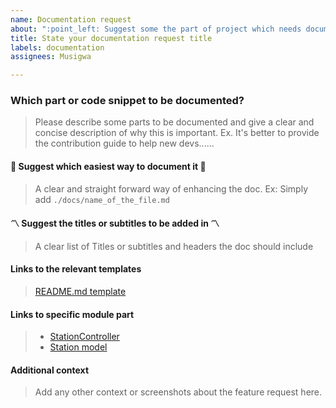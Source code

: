 ```yaml
---
name: Documentation request
about: ":point_left: Suggest some the part of project which needs documentation to help people find their way around easily :point_right:"
title: State your documentation request title
labels: documentation
assignees: Musigwa

---
```


### Which part or code snippet to be documented?

> Please describe some parts to be documented and give a clear and concise description of why this is important. 
> Ex. It's better to provide the contribution guide to help new devs......

#### :book: Suggest which easiest way to document it :book:

> A clear and straight forward way of enhancing the doc.
> Ex: Simply add `./docs/name_of_the_file.md`

#### :part_alternation_mark: Suggest the titles or subtitles to be added in :part_alternation_mark:

> A clear list of Titles or subtitles and headers the doc should include

#### Links to the relevant templates

> [README.md template](https://gist.github.com/PurpleBooth/109311bb0361f32d87a2)

#### Links to specific module part

> - [StationController](https://github.com/Musigwa/SpAllocBE/blob/68a52f14f62f5701483d2302fb92decf2743ef72/api/controllers/stations.js#L17)
> - [Station model](https://github.com/Musigwa/SpAllocBE/blob/68a52f14f62f5701483d2302fb92decf2743ef72/api/models/index.js)

#### Additional context

> Add any other context or screenshots about the feature request here.
